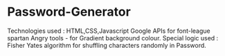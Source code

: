 # Password-Generator
Technologies used :
HTML,CSS,Javascript
Google APIs for font-league spartan
Angry tools - for Gradient background colour.
Special logic used :
Fisher Yates algorithm for shuffling characters randomly in Password.
